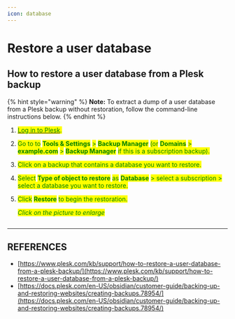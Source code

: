 ```yaml
---
icon: database
---
```


# Restore a user database

## How to restore a user database from a Plesk backup

{% hint style="warning" %}
**Note:** To extract a dump of a user database from a Plesk backup without restoration, follow the command-line instructions below.
{% endhint %}

1. [<mark style="color:green;">Log in to Plesk</mark>](https://docs.plesk.com/hc/en-us/articles/12377667582743)<mark style="color:green;">.</mark>
2. <mark style="color:green;">Go to to</mark> <mark style="color:green;"></mark><mark style="color:green;">**Tools & Settings**</mark> <mark style="color:green;"></mark><mark style="color:green;">></mark> <mark style="color:green;"></mark><mark style="color:green;">**Backup Manager**</mark> <mark style="color:green;"></mark><mark style="color:green;">(or</mark> <mark style="color:green;"></mark><mark style="color:green;">**Domains**</mark> <mark style="color:green;"></mark><mark style="color:green;">></mark> <mark style="color:green;"></mark><mark style="color:green;">**example.com**</mark> <mark style="color:green;"></mark><mark style="color:green;">></mark> <mark style="color:green;"></mark><mark style="color:green;">**Backup Manager**</mark> <mark style="color:green;"></mark><mark style="color:green;">if this is a subscription backup).</mark>
3. <mark style="color:green;">Click on a backup that contains a database you want to restore.</mark>
4. <mark style="color:green;">Select</mark> <mark style="color:green;"></mark><mark style="color:green;">**Type of object to restore**</mark> <mark style="color:green;"></mark><mark style="color:green;">as</mark> <mark style="color:green;"></mark><mark style="color:green;">**Database**</mark> <mark style="color:green;"></mark><mark style="color:green;">> select a subscription > select a database you want to restore.</mark>
5.  <mark style="color:green;">Click</mark> <mark style="color:green;"></mark><mark style="color:green;">**Restore**</mark> <mark style="color:green;"></mark><mark style="color:green;">to begin the restoration.</mark>

    _<mark style="color:green;">Click on the picture to enlarge</mark>_



    <figure><img src="https://support.plesk.com/hc/article_attachments/29158421200919" alt=""><figcaption></figcaption></figure>



***

## REFERENCES

* [https://www.plesk.com/kb/support/how-to-restore-a-user-database-from-a-plesk-backup/](https://www.plesk.com/kb/support/how-to-restore-a-user-database-from-a-plesk-backup/)
* [https://docs.plesk.com/en-US/obsidian/customer-guide/backing-up-and-restoring-websites/creating-backups.78954/](https://docs.plesk.com/en-US/obsidian/customer-guide/backing-up-and-restoring-websites/creating-backups.78954/)
